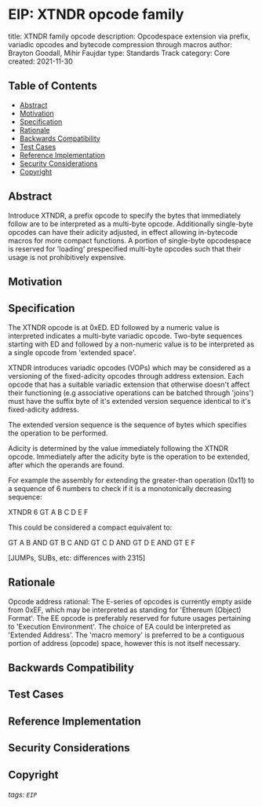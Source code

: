 # EIP: XTNDR opcode family

title: XTNDR family opcode
description: Opcodespace extension via prefix, variadic opcodes and bytecode compression through macros
author: Brayton Goodall, Mihir Faujdar
type: Standards Track
category: Core
created: 2021-11-30


## Table of Contents
- [Abstract](#Abstract)
- [Motivation](#Motivation)
- [Specification](#Specification)
- [Rationale](#Rationale)
- [Backwards Compatibility](#Backwards-Compatibility)
- [Test Cases](#Test-Cases)
- [Reference Implementation](#Reference-Implementation)
- [Security Considerations](#Security-Considerations)
- [Copyright](#Copyright)

## Abstract
Introduce XTNDR, a prefix opcode to specify the bytes that immediately follow are to be interpreted as a multi-byte opcode. Additionally single-byte opcodes can have their adicity adjusted, in effect allowing in-bytecode macros for more compact functions. A portion of single-byte opcodespace is reserved for 'loading' prespecified multi-byte opcodes such that their usage is not prohibitively expensive. 


## Motivation




## Specification

The XTNDR opcode is at 0xED. 
ED followed by a numeric value is interpreted indicates a multi-byte variadic opcode.
Two-byte sequences starting with ED and followed by a non-numeric value is to be interpreted as a single opcode from 'extended space'.




XTNDR introduces variadic opcodes (VOPs) which may be considered as a versioning of the fixed-adicity opcodes through address extension. Each opcode that has a suitable variadic extension that otherwise doesn't affect their functioning (e.g associative operations can be batched through 'joins') must have the suffix byte of it's extended version sequence identical to it's fixed-adicity address.

The extended version sequence is the sequence of bytes which specifies the operation to be performed.

Adicity is determined by the value immediately following the XTNDR opcode. Immediately after the adicity byte is the operation to be extended, after which the operands are found. 

For example the assembly for extending the greater-than operation (0x11) to a sequence of 6 numbers to check if it is a monotonically decreasing sequence: 

XTNDR 6 GT A B C D E F

This could be considered a compact equivalent to:

GT A B AND
GT B C AND 
GT C D AND
GT D E AND
GT E F


[JUMPs, SUBs, etc: differences with 2315]


## Rationale




Opcode address rational:
The E-series of opcodes is currently empty aside from 0xEF, which may be interpreted as standing for 'Ethereum (Object) Format'. The EE opcode is preferably reserved for future usages pertaining to 'Execution Environment'. 
The choice of EA could be interpreted as 'Extended Address'.
The 'macro memory' is preferred to be a contiguous portion of address (opcode) space, however this is not itself necessary.

## Backwards Compatibility

## Test Cases

## Reference Implementation

## Security Considerations

## Copyright

###### tags: `EIP`
